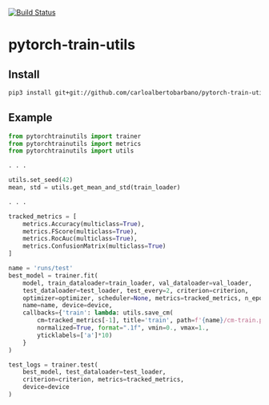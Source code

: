 [![Build Status](https://travis-ci.com/carloalbertobarbano/pytorch-train-utils.svg?branch=master)](https://travis-ci.com/carloalbertobarbano/pytorch-train-utils)

# pytorch-train-utils

## Install

```bash
pip3 install git+git://github.com/carloalbertobarbano/pytorch-train-utils
```

## Example

```python
from pytorchtrainutils import trainer
from pytorchtrainutils import metrics
from pytorchtrainutils import utils

. . .

utils.set_seed(42)
mean, std = utils.get_mean_and_std(train_loader)

. . .

tracked_metrics = [
    metrics.Accuracy(multiclass=True),
    metrics.FScore(multiclass=True),
    metrics.RocAuc(multiclass=True),
    metrics.ConfusionMatrix(multiclass=True)
]

name = 'runs/test'
best_model = trainer.fit(
    model, train_dataloader=train_loader, val_dataloader=val_loader,
    test_dataloader=test_loader, test_every=2, criterion=criterion,
    optimizer=optimizer, scheduler=None, metrics=tracked_metrics, n_epochs=20,
    name=name, device=device,
    callbacks={'train': lambda: utils.save_cm(
        cm=tracked_metrics[-1], title='train', path=f'{name}/cm-train.png',
        normalized=True, format=".1f", vmin=0., vmax=1.,
        yticklabels=['a']*10)
    }
)

test_logs = trainer.test(
    best_model, test_dataloader=test_loader,
    criterion=criterion, metrics=tracked_metrics,
    device=device
)
```
